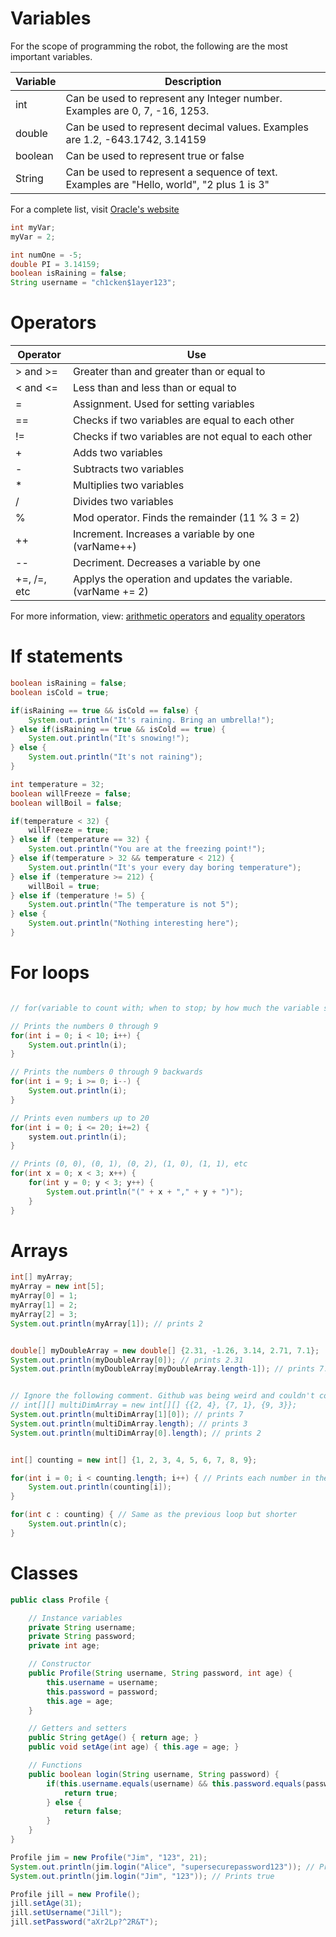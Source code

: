 # Variables
For the scope of programming the robot, the following are the most important variables.

| Variable | Description                                                                               |
|----------|-------------------------------------------------------------------------------------------|
| int      | Can be used to represent any Integer number. Examples are 0, 7, -16, 1253.                | 
| double   | Can be used to represent decimal values. Examples are 1.2, -643.1742, 3.14159             |
| boolean  | Can be used to represent true or false                                                    |
| String   | Can be used to represent a sequence of text. Examples are "Hello, world", "2 plus 1 is 3" |

For a complete list, visit [Oracle's website](https://docs.oracle.com/javase/tutorial/java/nutsandbolts/datatypes.html)

```java
int myVar;
myVar = 2;

int numOne = -5;
double PI = 3.14159;
boolean isRaining = false;
String username = "ch1cken$1ayer123";
```

# Operators
| Operator    | Use                                                           |
|----------   |---------------------------------------------------------------|
| > and >=    | Greater than and greater than or equal to                     |
| < and <=    | Less than and less than or equal to                           |
| =           | Assignment. Used for setting variables                        |
| ==          | Checks if two variables are equal to each other               |
| !=          | Checks if two variables are not equal to each other           |
| +           | Adds two variables                                            |
| -           | Subtracts two variables                                       |
| *           | Multiplies two variables                                      |
| /           | Divides two variables                                         |
| %           | Mod operator. Finds the remainder (11 % 3 = 2)                |
| ++          | Increment. Increases a variable by one (varName++)            |
| --          | Decriment. Decreases a variable by one                        |
| +=, /=, etc | Applys the operation and updates the variable. (varName += 2) |

For more information, view: [arithmetic operators](https://docs.oracle.com/javase/tutorial/java/nutsandbolts/op1.html) and [equality operators](https://docs.oracle.com/javase/tutorial/java/nutsandbolts/op2.html)

# If statements

```java
boolean isRaining = false;
boolean isCold = true;

if(isRaining == true && isCold == false) {
    System.out.println("It's raining. Bring an umbrella!");
} else if(isRaining == true && isCold == true) {
    System.out.println("It's snowing!");
} else {
    System.out.println("It's not raining");
}
```

```java
int temperature = 32;
boolean willFreeze = false;
boolean willBoil = false;

if(temperature < 32) {
    willFreeze = true;
} else if (temperature == 32) {
    System.out.println("You are at the freezing point!");
} else if(temperature > 32 && temperature < 212) {
    System.out.println("It's your every day boring temperature");
} else if (temperature >= 212) {
    willBoil = true;
} else if (temperature != 5) {
    System.out.println("The temperature is not 5");
} else {
    System.out.println("Nothing interesting here");
}
```

# For loops

```java

// for(variable to count with; when to stop; by how much the variable should be changed)

// Prints the numbers 0 through 9
for(int i = 0; i < 10; i++) {
    System.out.println(i);
}

// Prints the numbers 0 through 9 backwards
for(int i = 9; i >= 0; i--) {
    System.out.println(i);
}

// Prints even numbers up to 20
for(int i = 0; i <= 20; i+=2) {
    system.out.println(i);
}

// Prints (0, 0), (0, 1), (0, 2), (1, 0), (1, 1), etc
for(int x = 0; x < 3; x++) {
    for(int y = 0; y < 3; y++) {
        System.out.println("(" + x + "," + y + ")");
    }
}
```

# Arrays

```java
int[] myArray;
myArray = new int[5];
myArray[0] = 1;
myArray[1] = 2;
myArray[2] = 3;
System.out.println(myArray[1]); // prints 2


double[] myDoubleArray = new double[] {2.31, -1.26, 3.14, 2.71, 7.1};
System.out.println(myDoubleArray[0]); // prints 2.31
System.out.println(myDoubleArray[myDoubleArray.length-1]); // prints 7.1


// Ignore the following comment. Github was being weird and couldn't compile without it
// int[][] multiDimArray = new int[][] {{2, 4}, {7, 1}, {9, 3}};
System.out.println(multiDimArray[1][0]); // prints 7
System.out.println(multiDimArray.length); // prints 3
System.out.println(multiDimArray[0].length); // prints 2


int[] counting = new int[] {1, 2, 3, 4, 5, 6, 7, 8, 9};

for(int i = 0; i < counting.length; i++) { // Prints each number in the array
    System.out.println(counting[i]);
}

for(int c : counting) { // Same as the previous loop but shorter
    System.out.println(c);
}
```

# Classes

```java
public class Profile {

    // Instance variables
    private String username;
    private String password;
    private int age;

    // Constructor
    public Profile(String username, String password, int age) {
        this.username = username;
        this.password = password;
        this.age = age;
    }

    // Getters and setters
    public String getAge() { return age; }
    public void setAge(int age) { this.age = age; }

    // Functions
    public boolean login(String username, String password) {
        if(this.username.equals(username) && this.password.equals(password)) {
            return true;
        } else {
            return false;
        }
    }
}
```

```java
Profile jim = new Profile("Jim", "123", 21);
System.out.println(jim.login("Alice", "supersecurepassword123")); // Prints false
System.out.println(jim.login("Jim", "123")); // Prints true

Profile jill = new Profile();
jill.setAge(31);
jill.setUsername("Jill");
jill.setPassword("aXr2Lp?^2R&T");
```